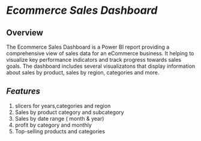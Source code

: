 # *Ecommerce Sales Dashboard*

## Overview
The Ecommerce Sales Dashboard is a Power BI report  providing a comprehensive view of sales data for an eCommerce business. It helping to visualize key performance indicators and track progress towards sales goals. The dashboard includes several visualizatons that display information about sales by product, sales by region, categories and more.
## *Features*
1. slicers for years,categories and region
2. Sales by product category and subcategory
3. Sales by date range ( month & year)
4. profit by category and monthly
5. Top-selling products and categories
